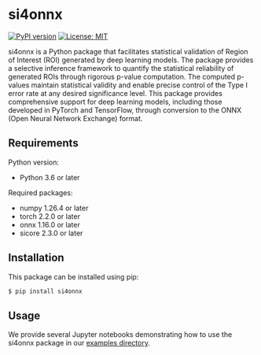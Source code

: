 # si4onnx

[![PyPI version](https://badge.fury.io/py/si4onnx.svg)](https://badge.fury.io/py/si4onnx)
[![License: MIT](https://img.shields.io/badge/License-MIT-yellow.svg)](https://opensource.org/licenses/MIT)

si4onnx is a Python package that facilitates statistical validation of Region of Interest (ROI) generated by deep learning models. The package provides a selective inference framework to quantify the statistical reliability of generated ROIs through rigorous p-value computation.
The computed p-values maintain statistical validity and enable precise control of the Type I error rate at any desired significance level. This package provides comprehensive support for deep learning models, including those developed in PyTorch and TensorFlow, through conversion to the ONNX (Open Neural Network Exchange) format.

## Requirements
Python version:
- Python 3.6 or later

Required packages:
- numpy 1.26.4 or later
- torch 2.2.0 or later
- onnx 1.16.0 or later
- sicore 2.3.0 or later

## Installation
This package can be installed using pip:
```bash
$ pip install si4onnx
```

## Usage
We provide several Jupyter notebooks demonstrating how to use the si4onnx package in our [examples directory](https://github.com/Takeuchi-Lab-SI-Group/si4onnx/blob/main/examples).